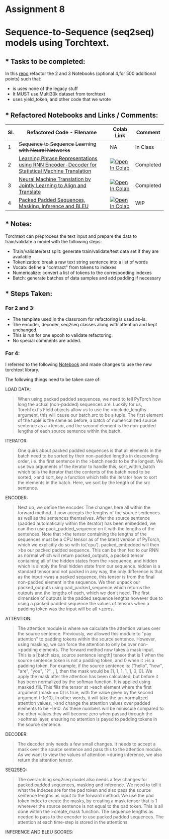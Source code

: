 # Assignment 8 
# Sequence-to-Sequence (seq2seq) models using Torchtext.

## * Tasks to be completed:

In this [repo](https://github.com/bentrevett/pytorch-seq2seq) refactor the 2 and 3 Notebooks (optional 4,for 500 additional points) such that:
  - is uses none of the legacy stuff
  - It MUST use Multi30k dataset from torchtext
  - uses yield_token, and other code that we wrote


## * Refactored Notebooks and Links / Comments:
Sl. |   Refactored Code -  Filename                                                                     |  Colab Link   | Comment
--- | ------------------------------------------------------------------------------------------------- | ------------- | -------------------
1   | ~~Sequence to Sequence Learning with Neural Networks~~                                            | NA |  In Class
2   | [Learning Phrase Representations using RNN Encoder-Decoder for Statistical Machine Translation](https://github.com/NaviDSX/E8/blob/main/2.ipynb) | [![Open In Colab](https://colab.research.google.com/assets/colab-badge.svg)](https://colab.research.google.com/github/NaviDSX/E8/blob/main/2.ipynb) | Completed
3   | [Neural Machine Translation by Jointly Learning to Align and Translate](https://github.com/NaviDSX/E8/blob/main/3.ipynb)                         | [![Open In Colab](https://colab.research.google.com/assets/colab-badge.svg)](https://colab.research.google.com/github/NaviDSX/E8/blob/main/3.ipynb) | Completed
4   | [Packed Padded Sequences, Masking, Inference and BLEU](https://github.com/NaviDSX/E8/blob/main/4.ipynb) | [![Open In Colab](https://colab.research.google.com/assets/colab-badge.svg)](https://colab.research.google.com/github/NaviDSX/E8/blob/main/4.ipynb)  | WIP 


## * Notes:
Torchtext can preprocess the text input and prepare the data to train/validate a model with the following steps:

 * Train/validate/test split: generate train/validate/test data set if they are available
 * Tokenization: break a raw text string sentence into a list of words
 * Vocab: define a "contract" from tokens to indexes
 * Numericalize: convert a list of tokens to the corresponding indexes
 * Batch: generate batches of data samples and add padding if necessary

## * Steps Taken:

### For 2 and 3:
 - The template used in the classroom for refactoring is used as-is.
 - The encoder, decoder, seq2seq classes along with attention and kept unchanged.
 - This is run for one epcoh to validate refactoring.
 - No special comments are added.

### For 4:
I referred to the following [Notebook](https://github.com/pytorch/text/blob/master/examples/legacy_tutorial/migration_tutorial.ipynb) and made changes to use the new torchtext library.

The following things need to be taken care of:

LOAD DATA:
>When using packed padded sequences, we need to tell PyTorch how long the actual (non-padded) sequences are. Luckily for us, TorchText's Field objects allow us to use the >include_lengths argument, this will cause our batch.src to be a tuple. The first element of the tuple is the same as before, a batch of numericalized source sentence as a >tensor, and the second element is the non-padded lengths of each source sentence within the batch.

ITERATOR:
>One quirk about packed padded sequences is that all elements in the batch need to be sorted by their non-padded lengths in descending order, i.e. the first sentence in the >batch needs to be the longest. We use two arguments of the iterator to handle this, sort_within_batch which tells the iterator that the contents of the batch need to be sorted, >and sort_key a function which tells the iterator how to sort the elements in the batch. Here, we sort by the length of the src sentence.

ENCODER:
>Next up, we define the encoder.
>The changes here all within the forward method. It now accepts the lengths of the source sentences as well as the sentences themselves.
>After the source sentence (padded automatically within the iterator) has been embedded, we can then use pack_padded_sequence on it with the lengths of the sentences. Note that >the tensor containing the lengths of the sequences must be a CPU tensor as of the latest version of PyTorch, which we explicitly do so with to('cpu'). packed_embedded will then >be our packed padded sequence. This can be then fed to our RNN as normal which will return packed_outputs, a packed tensor containing all of the hidden states from the >sequence, and hidden which is simply the final hidden state from our sequence. hidden is a standard tensor and not packed in any way, the only difference is that as the input >was a packed sequence, this tensor is from the final non-padded element in the sequence.
>We then unpack our packed_outputs using pad_packed_sequence which returns the outputs and the lengths of each, which we don't need.
>The first dimension of outputs is the padded sequence lengths however due to using a packed padded sequence the values of tensors when a padding token was the input will be all >zeros.

ATTENTION:
>The attention module is where we calculate the attention values over the source sentence.
>Previously, we allowed this module to "pay attention" to padding tokens within the source sentence. However, using masking, we can force the attention to only be over non->padding elements.
>The forward method now takes a mask input. This is a [batch size, source sentence length] tensor that is 1 when the source sentence token is not a padding token, and 0 when it >is a padding token. For example, if the source sentence is: ["hello", "how", "are", "you", "?", <pad>, <pad>], then the mask would be [1, 1, 1, 1, 1, 0, 0].
>We apply the mask after the attention has been calculated, but before it has been normalized by the softmax function. It is applied using masked_fill. This fills the tensor at >each element where the first argument (mask == 0) is true, with the value given by the second argument (-1e10). In other words, it will take the un-normalized attention values, >and change the attention values over padded elements to be -1e10. As these numbers will be miniscule compared to the other values they will become zero when passed through the >softmax layer, ensuring no attention is payed to padding tokens in the source sentence.
  
DECODER:
>The decoder only needs a few small changes. It needs to accept a mask over the source sentence and pass this to the attention module. As we want to view the values of attention >during inference, we also return the attention tensor.
  
SEQ2SEQ:
>The overarching seq2seq model also needs a few changes for packed padded sequences, masking and inference.
>We need to tell it what the indexes are for the pad token and also pass the source sentence lengths as input to the forward method.
>We use the pad token index to create the masks, by creating a mask tensor that is 1 wherever the source sentence is not equal to the pad token. This is all done within the >create_mask function.
>The sequence lengths as needed to pass to the encoder to use packed padded sequences.
>The attention at each time-step is stored in the attentions

INFERENCE AND BLEU SCORES:
  
>
>
>

